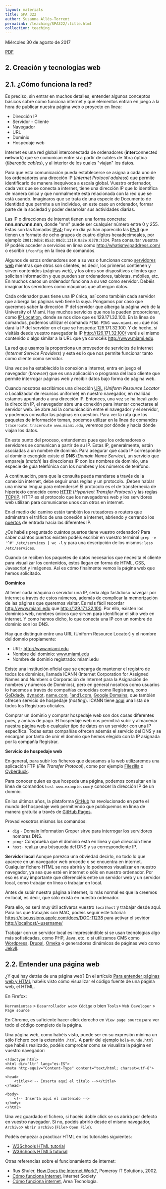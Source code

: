 ```yaml
---
layout: materials
title: SPA 322
author: Susanna Allés-Torrent
permalink: /teaching/SPA322/:title.html
collection: teaching
---
```

Miércoles 30 de agosto de 2017 

[PDF](apuntes/clase4.pdf)

## 2. Creación y tecnologías web 

## 2.1. ¿Cómo funciona la red?

Es preciso, sin entrar en muchos detalles, entender algunos conceptos básicos sobre cómo funciona internet y qué elementos entran en juego a la hora de publicar nuestra página web o proyecto en línea:

- Dirección IP
- Servidor - Cliente
- Navegador
- URL
- Dominio
- Hospedaje web 

Internet es una red global interconectada de ordenadores (**inter**connected **net**work) que se comunican entre sí a partir de cables de fibra óptica (*fiberoptic cables*), y al interior de los cuales "viajan" los datos. 

Para que esta comunicación pueda establecerse se asigna a cada uno de los ordenadores una dirección IP (*Internet Protocol address*) que permite identificarlo de manera inequívoca a escala global. Vuestro ordernador, cada vez que se conecta a internet, tiene una dirección IP que lo identifica de manera única y que normalmente está relacionada con la red que se está usando. Imaginaros que se trata de una especie de Documento de Identidad que permite a un individuo, en este caso un ordenador, formar parte de la sociedad y poder desarrolar sus actividades diarias. 

Las IP o direcciones de internet tienen una forma concreta: **nnn.nnn.nnn.nnn**, donde "nnn" puede ser cualquier número entre 0 y 255. Estas son las llamadas [IPv4](https://es.wikipedia.org/wiki/IPv4); hoy en día ya han aparecido las [IPv6](https://es.wikipedia.org/wiki/IPv6) que tienen un formato de ocho grupos de cuatro dígitos hexadecimeales, por ejemplo `2001:0db8:85a3:08d3:1319:8a2e:0370:7334`. Para consultar vuestra IP podéis acceder a servicios en línea como <http://whatismyipaddress.com/> o escribir `ifconfig` en la línea de comandos. 

Algunos de estos ordenadores son a su vez o funcionan como [servidores web](https://es.wikipedia.org/wiki/Servidor_web) mientras que otros son clientes, es decir, los primeros contienen y sirven contenidos (páginas web), y los otros son dispositivos clientes que solicitan información y que pueden ser ordenadores, tabletas, móbiles, etc. En muchos casos un ordenador funciona a su vez como servidor. Debéis imaginar los servidores como máquinas que albergan datos. 

Cada ordenador pues tiene una IP única, así como también cada servidor que alberga las páginas web tiene la suya. Pongamos por caso que queremos saber la dirección IP del servidor que alberga la página web de la University of Miami. Hay muchos servicios que nos la pueden proporcionar, como [IP Location](https://www.iplocation.net/), donde se nos dice que es 129.171.32.100. En la línea de comandos, podemos utilizar el comando `PING`: `PING www.miami.edu` que nos dará la IP del servidor en el que se hospeda: 129.171.32.100. Y de hecho, si visitáis desde vuestro navegador la IP <http://129.171.32.100/> veréis el mismo contenido o algo similar a la URL que ya conocéis <http://www.miami.edu>. 

La red que usamos la proporciona un proveedor de servicios de internet (*Internet Service Providers*) y esta es lo que nos permite funcionar tanto como cliente como servidor. 

Una vez se ha establecido la conexión a internet, entra en juego el navegador (*browser*) que es una aplicación o programa del lado cliente que permite interrogar páginas web y recibir datos bajo forma de página web. 

Cuando nosotros escribimos una dirección [URL](https://es.wikipedia.org/wiki/Localizador_de_recursos_uniforme) (*Uniform Resource Locator* o Localizador de recursos uniforme) en nuestro navegador, en realidad estamos apuntando a una dirección IP. Entonces, una vez se ha localizado la dirección IP, el navegador abre una conexión para intentar conectarse al servidor web. Se abre así la comunicación entre el navegador y el servidor, y podemos consultar las páginas en cuestión. Para ver la ruta que los paquetes de información toman, podemos utilizar en la línea de comandos `traceroute`: `traceroute www.miami.edu`, veremos por dónde y hacia dónde viajan los datos.

En este punto del proceso, entendemos pues que los ordenadores o servidores se comunican a partir de su IP. Estas IP, generalmente, están asociadas a un nombre de dominio. Para asegurar que cada IP corresponde al dominio escogido existe el  **DNS** (*Domain Name Service*), un servicio que empareja (*match*) las direcciones IP con los nombres de dominio, una especie de guía telefónica con los nombres y los números de teléfono.  

A continuación, para que la consulta pueda mandarse a través de la conexión internet, debe seguir unas reglas y un protocolo. ¡Deben hablar una misma lengua para entenderse! El protocolo es el de transfernecia de hipertexto conocido como [HTTP](https://es.wikipedia.org/wiki/Protocolo_de_transferencia_de_hipertexto) (*Hypertext Transfer Protocol*) y las reglas [TCP/IP](https://es.wikipedia.org/wiki/Modelo_TCP/IP). HTTP es el protocolo que los navegadores web y los servidores web utilizan para comunicarse unos con otros en internet.

En el medio del camino están también los ruteadores o routers que adminstran el tráfico de una conexión a internet, abriendo y cerrando los [puertos](https://es.wikipedia.org/wiki/Puerto_de_red) de entrada hacia las diferentes IP. 

¿Os habéis preguntado cuántos puertos tiene vuestro ordenador? Para saber cuántos puertos existen podéis escribir en vuestro terminal `grep -v '^#' /etc/services | wc -l` y para una descripción de los mismos: `less /etc/services`. 

Cuando se reciben los paquetes de datos necesarios que necesita el cliente para visualizar los contenidos, estos llegan en forma de HTML, CSS, Javascript y imágenes. Así es cómo finalmente vemos la página web que hemos solicitado.
 
**Dominios**

Al tener cada máquina o servidor una IP, sería algo fastidioso navegar por internet a través de estos números, además de complicar la memorización de las páginas que queremos visitar. Es más fácil recordar <http://www.miami.edu> que <http://129.171.32.100>. Por ello, existen los dominios web, nombres únicos que sirven para identificar el sitio web en internet. Y como hemos dicho, lo que conecta una IP con un nombre de dominio son los DNS. 

Hay que distinguir entre una URL (Uniform Resource Locator) y el nombre del domnio propiamente:

- URL: http://www.miami.edu
- Nombre del dominio: www.miami.edu
- Nombre de dominio registrado: miami.edu 

Existe una institución oficial que se encarga de mantener el registro de todos los dominios, llamada ICANN (Internet Corporation for Assigned Names and Numbers o Corporación de Internet para la Asignación de nombres y números de Dominios), pero en general nosotros como usuarios lo hacemos a través de compañías conocidas como Registrars, como [GoDdady](https://www.godaddy.com/), [dynadot](https://www.dynadot.com/), [name.com](https://www.name.com/), [1and1.com](https://www.1and1.com/), [Google Domains](https://domains.google/#/), que también ofrecen servicio de hospedaje (*hosting*). ICANN tiene [aquí](https://www.icann.org/registrar-reports/accredited-list.html) una lista de todos los Registrars oficiales. 

Comprar un dominio y comprar hospedaje web son dos cosas diferentes pues, y ambas de pago. El hospedaje web nos permitirá subir y almacenar nuestra página web o cualquier tipo de datos en un servidor con una IP específica. Todas estas compañías ofrecen además el servicio del DNS y se encargan por tanto de unir el domnio que hemos elegido con la IP asignada por la compañía Registrar. 

**Servicio de hospedaje web**

En general, para subir los ficheros que deseamos a la web utilizaremos una aplicación FTP (*File Transfer Protocol*), como por ejemplo [Filezilla](https://filezilla-project.org/) o [Cyberduck](https://cyberduck.io/?l=en). 

Para conocer quien es que hospeda una página, podemos consultar en la línea de comandos `host www.example.com` y conocer la dirección IP de un domnio. 

En los últimos años, la plataforma [GitHub](https://github.com/) ha revolucionado en parte el mundo del hospedaje web permitiendo que publiquemos en línea de manera gratuita a través de [GitHub Pages](https://pages.github.com/). 


Provad vosotros mismos los comandos: 
- `dig` - Domain Information Groper sirve para interrogar los servidores nombres DNS. 
- `ping`- Comprueba que el dominio está en línea y qué dirección tiene 
- `host`- realiza una búsqueda del DNS y su correspondiente IP. 

**Servidor local**
Aunque parezca una obviedad decirlo, no todo lo que aparece en un navegador web procede o se encuentra en internet. Cualquier fichero HTML se nos abrirá y lo podremos visualizar en nuestro navegador, ya sea que esté en internet o sólo en nuestro ordenador. Por eso es muy importante que diferenciéis entre un servidor web y un servidor local, como trabajar en línea o trabajar en local. 

Antes de subir nuestra página a internet, lo más normal es que la creemos en local, es decir, que sólo exista en nuestro ordenador. 

Para ello, os será muy útil activaros vuestro `localhost` y trabajar desde aquí. Para los que trabajáis con MAC, podéis seguir este tutorial: <https://discussions.apple.com/docs/DOC-11238> para activar el sevidor <http://localhost/~username/> 

Trabajar con un servidor local es imprescindible si se usan tecnologías algo más sofisticadas, como PHP, Java, etc. o si utilizamos CMS como [Wordpress](https://wordpress.org/), [Drupal](https://www.drupal.org/), [Omeka](https://omeka.org/) o generadores dinámicos de páginas web como [Jekyll](https://jekyllrb.com/). 


## 2.2. Entender una página web

¿Y qué hay detrás de una página web? En el artículo [Para entender páginas web y HTML](https://programminghistorian.org/es/lecciones/ver-archivos-html) habéis visto cómo visualizar el código fuente de una página web, el HTML. 

En Firefox: 

`Herramientas` > `Desarrollador web`> `Código` o bien 
`Tools`> `Web Developer` > `Page source`

En Chrome, es suficiente hacer click derecho en `View page source` para ver todo el código completo de la página. 

Una página web, como habéis visto, puede ser en su expresión mínima un sólo fichero con la extensión `.html`. A partir del ejemplo `hola-mundo.html` que habéis realizado, podéis comprobar como se visualiza la página en vuestro navegador: 

```
<!doctype html>
<html dir="ltr" lang="es-ES">
<meta http-equiv="Content-Type" content="text/html; charset=utf-8">

<head>
    <title><!-- Inserta aquí el título --></title>
</head>

<body>
    <!-- Inserta aquí el contenido -->
</body>
</html>
``` 

Una vez guardado el fichero, si hacéis doble click se os abrirá por defecto en vuestro navegador. Si no, podéis abrirlo desde el mismo navegador, `Archivo`> `Abrir archivo` (`File`> `Open File`). 

Podéis empezar a practicar HTML en los tutoriales siguientes: 

- [W3Schools HTML tutorial](https://www.w3schools.com/html/default.asp)
- [W3Schools HTML5 tutorial](https://www.w3schools.com/html/html5_intro.asp)

Otras referencias sobre el funcionamiento de internet: 

- Rus Shuler, [How Does the Internet Work?](https://web.stanford.edu/class/msande91si/www-spr04/readings/week1/InternetWhitepaper.htm), Pomeroy IT Solutions, 2002. 
- [Cómo funciona Internet](https://www.internetsociety.org/es/c%C3%B3mo-funciona), Internet Society 
- [Cómo funciona internet](http://www.areatecnologia.com/informatica/como-funciona-internet.html), Area Tecnología. 

